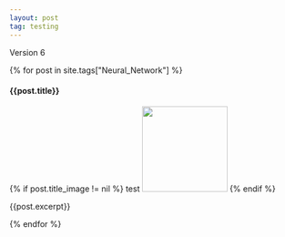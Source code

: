 ```yaml
---
layout: post
tag: testing
---
```

<head>
    <link rel="stylesheet" type="text/css" href="https://markchenyutian.github.io/Markchen_Blog/Asset/css/Unified_Style.css">
</head>

Version 6

<div>
{% for post in site.tags["Neural_Network"] %}
    <div class="card">
        <div class="title_container">
            <h4>{{post.title}}</h4>
        </div>
        <div class="container" style="flex-direction: row; flex-wrap: wrap; flex-flow: space-between; align-items: flex-start; align-contents: flex-start;">
            {% if post.title_image != nil %}
                test
                <img src={{post.title_image}} width=150>
            {% endif %}
            <p>{{post.excerpt}}</p>
        </div>
    </div>
{% endfor %}
</div>
